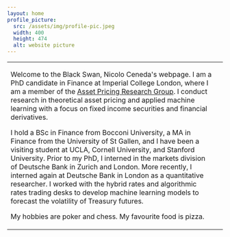 ```yaml
---
layout: home
profile_picture:
  src: /assets/img/profile-pic.jpeg
  width: 400
  height: 474
  alt: website picture
---
```


<table>
  <tr>
    <td>
<p>
Welcome to the Black Swan, Nicolo Ceneda's webpage. I am a PhD candidate in Finance at Imperial College London, where I am a member of the <a href="https://sites.google.com/view/imperialassetpricing/home">Asset Pricing Research Group</a>. I conduct research in theoretical asset pricing and applied machine learning with a focus on fixed income securities and financial derivatives. 
</p>

<p>
I hold a BSc in Finance from Bocconi University, a MA in Finance from the University of St Gallen, and I have been a visiting student at UCLA, Cornell University, and Stanford University. Prior to my PhD, I interned in the markets division of Deutsche Bank in Zurich and London. More recently, I interned again at Deutsche Bank in London as a quantitative researcher. I worked with the hybrid rates and algorithmic rates trading desks to develop machine learning models to forecast the volatility of Treasury futures.
</p>

<p>
My hobbies are poker and chess. My favourite food is pizza.
</p></td>
    <td>
    </td>
  </tr>
</table>